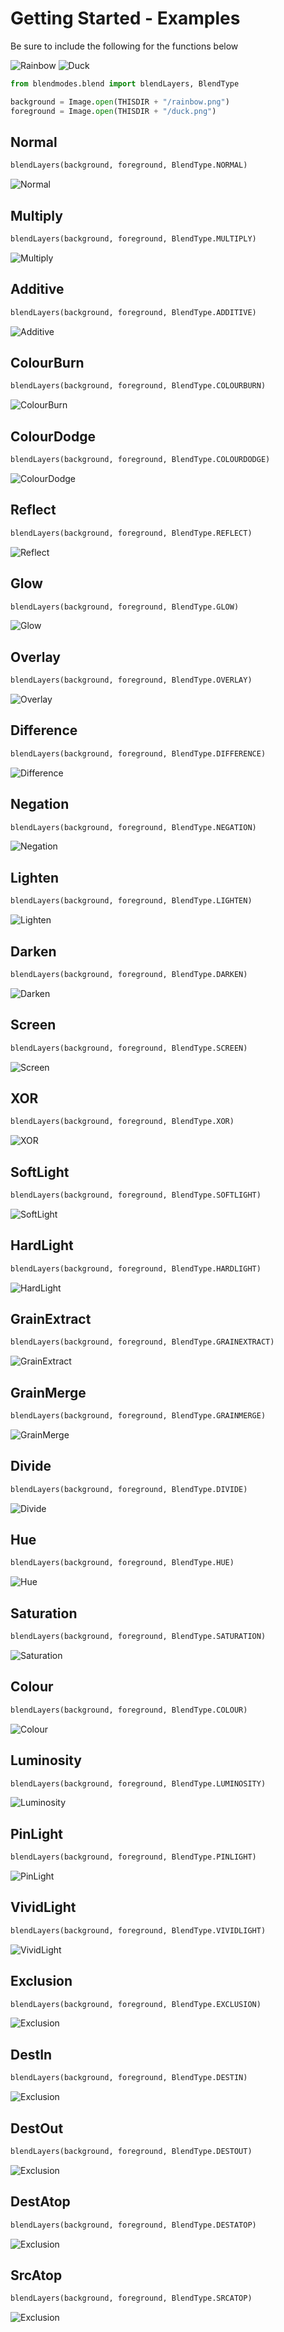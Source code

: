 # Getting Started - Examples

Be sure to include the following for the functions below

![Rainbow](../../tests/data/src/rainbow.png)
![Duck](../../tests/data/src/duck.png)

```python
from blendmodes.blend import blendLayers, BlendType

background = Image.open(THISDIR + "/rainbow.png")
foreground = Image.open(THISDIR + "/duck.png")
```

## Normal

```python
blendLayers(background, foreground, BlendType.NORMAL)
```

![Normal](../../tests/data/case1/normal_expected.png)

## Multiply

```python
blendLayers(background, foreground, BlendType.MULTIPLY)
```

![Multiply](../../tests/data/case1/multiply_expected.png)

## Additive

```python
blendLayers(background, foreground, BlendType.ADDITIVE)
```

![Additive](../../tests/data/case1/additive_expected.png)

## ColourBurn

```python
blendLayers(background, foreground, BlendType.COLOURBURN)
```

![ColourBurn](../../tests/data/case1/colourburn_expected.png)

## ColourDodge

```python
blendLayers(background, foreground, BlendType.COLOURDODGE)
```

![ColourDodge](../../tests/data/case1/colourdodge_expected.png)

## Reflect

```python
blendLayers(background, foreground, BlendType.REFLECT)
```

![Reflect](../../tests/data/case1/reflect_expected.png)

## Glow

```python
blendLayers(background, foreground, BlendType.GLOW)
```

![Glow](../../tests/data/case1/glow_expected.png)

## Overlay

```python
blendLayers(background, foreground, BlendType.OVERLAY)
```

![Overlay](../../tests/data/case1/overlay_expected.png)

## Difference

```python
blendLayers(background, foreground, BlendType.DIFFERENCE)
```

![Difference](../../tests/data/case1/difference_expected.png)

## Negation

```python
blendLayers(background, foreground, BlendType.NEGATION)
```

![Negation](../../tests/data/case1/negation_expected.png)

## Lighten

```python
blendLayers(background, foreground, BlendType.LIGHTEN)
```

![Lighten](../../tests/data/case1/lighten_expected.png)

## Darken

```python
blendLayers(background, foreground, BlendType.DARKEN)
```

![Darken](../../tests/data/case1/darken_expected.png)

## Screen

```python
blendLayers(background, foreground, BlendType.SCREEN)
```

![Screen](../../tests/data/case1/screen_expected.png)

## XOR

```python
blendLayers(background, foreground, BlendType.XOR)
```

![XOR](../../tests/data/case1/xor_expected.png)

## SoftLight

```python
blendLayers(background, foreground, BlendType.SOFTLIGHT)
```

![SoftLight](../../tests/data/case1/softlight_expected.png)

## HardLight

```python
blendLayers(background, foreground, BlendType.HARDLIGHT)
```

![HardLight](../../tests/data/case1/hardlight_expected.png)

## GrainExtract

```python
blendLayers(background, foreground, BlendType.GRAINEXTRACT)
```

![GrainExtract](../../tests/data/case1/grainextract_expected.png)

## GrainMerge

```python
blendLayers(background, foreground, BlendType.GRAINMERGE)
```

![GrainMerge](../../tests/data/case1/grainmerge_expected.png)

## Divide

```python
blendLayers(background, foreground, BlendType.DIVIDE)
```

![Divide](../../tests/data/case1/divide_expected.png)

## Hue

```python
blendLayers(background, foreground, BlendType.HUE)
```

![Hue](../../tests/data/case1/hue_expected.png)

## Saturation

```python
blendLayers(background, foreground, BlendType.SATURATION)
```

![Saturation](../../tests/data/case1/saturation_expected.png)

## Colour

```python
blendLayers(background, foreground, BlendType.COLOUR)
```

![Colour](../../tests/data/case1/colour_expected.png)

## Luminosity

```python
blendLayers(background, foreground, BlendType.LUMINOSITY)
```

![Luminosity](../../tests/data/case1/luminosity_expected.png)

## PinLight

```python
blendLayers(background, foreground, BlendType.PINLIGHT)
```

![PinLight](../../tests/data/case1/pinlight_expected.png)

## VividLight

```python
blendLayers(background, foreground, BlendType.VIVIDLIGHT)
```

![VividLight](../../tests/data/case1/vividlight_expected.png)

## Exclusion

```python
blendLayers(background, foreground, BlendType.EXCLUSION)
```

![Exclusion](../../tests/data/case1/exclusion_expected.png)

## DestIn

```python
blendLayers(background, foreground, BlendType.DESTIN)
```

![Exclusion](../../tests/data/case1/destin_expected.png)

## DestOut

```python
blendLayers(background, foreground, BlendType.DESTOUT)
```

![Exclusion](../../tests/data/case1/destout_expected.png)

## DestAtop

```python
blendLayers(background, foreground, BlendType.DESTATOP)
```

![Exclusion](../../tests/data/case1/destatop_expected.png)

## SrcAtop

```python
blendLayers(background, foreground, BlendType.SRCATOP)
```

![Exclusion](../../tests/data/case1/srcatop_expected.png)
